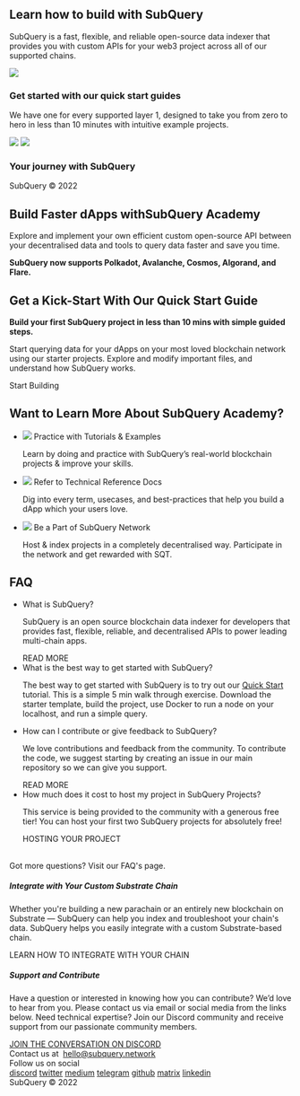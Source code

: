 <link rel="stylesheet" href="/assets/style/welcome.css" as="style" />
<div class="welcomeContainer">
  <div class="banner">
    <div class="layout">
      <div class="ct">
        <h2>Learn how to build with SubQuery</h2>
        <p>SubQuery is a fast, flexible, and reliable open-source data indexer that provides you with custom APIs for your web3 project across all of our supported chains. </p>
      </div>
      <img src="/assets/img/welcomeBanner.svg" />
    </div>
  </div>
  <div class="quickStart main">
    <h3>Get started with our quick start guides</h3>
    <p>We have one for every supported layer 1, designed to take you from zero to hero in less than 10 minutes with intuitive example projects.</p>
    <div class="list">
      <div class="col">
        <a href="" target="_blank"><img src="/assets/img/docsIcon.svg" /></a>
        <a href="" target="_blank"><img src="/assets/img/docsIcon.svg" /></a>
      </div>
      <div class="col"></div>
      <div class="col"></div>
    </div>
  </div>
  <div class="journey main">
    <h3>Your journey with SubQuery</h3>

  </div>
  <div class="graphGuide main"></div>
  <div class="advancedFeatures main"></div>
  <div class="textImageSection main depthLearning"></div>
  <div class="faqs main"></div>
  <div class="textImageSection main depthLearning"></div>
  <div class="help main"></div>
  <div class="footer">
    <div class="main"><div>SubQuery © 2022</div></div>
  </div>

  <div class="top2Sections">
    <section class="welcomeWords">
      <div class="main">
        <div>
          <h2 class="welcomeTitle">Build Faster dApps with<span>SubQuery Academy</span></h2>
          <p>Explore and implement your own efficient custom open-source API between your decentralised data and tools to query data faster and save you time.</p>
          <p><strong>SubQuery now supports Polkadot, Avalanche, Cosmos, Algorand, and Flare.</strong></p>
        </div>
      </div>
    </section>
    <section class="startSection main">
      <div>
        <h2 class="title">Get a Kick-Start With Our <span>Quick Start Guide</span></h2>
        <p><strong>Build your first SubQuery project in less than 10 mins with simple guided steps.</strong></p>
        <p>Start querying data for your dApps on your most loved blockchain network using our starter projects. Explore and modify important files, and understand how SubQuery works.
        </p>
        <span class="button">
          <router-link :to="{path: '/quickstart/quickstart.html'}"> 
            <span>Start Building</span>
          </router-link>
        </span>
      </div>
    </section>
  </div>
  <div class="main">
    <div>
      <div>
      <h2 class="title" text-align:center>Want to Learn More About SubQuery Academy?</h2>
      </div>
      <ul class="list">
        <li>
          <router-link :to="{path: '/academy/tutorials_examples/introduction.html'}">
            <div>
              <img src="/assets/img/tutorialsIcon.svg" />
              <span>Practice with Tutorials & Examples</span>
              <p>Learn by doing and practice with SubQuery’s real-world blockchain projects & improve your skills.</p>
            </div>
          </router-link>
        </li>
        <li>
          <router-link :to="{path: '/build/introduction.html'}"> 
            <div>
              <img src="/assets/img/docsIcon.svg" />
              <span>Refer to Technical Reference Docs</span>
              <p>Dig into every term, usecases, and best-practices that help you build a dApp which your users love.</p>
            </div>
          </router-link>
        </li>
        <li>
          <router-link :to="{path: '/subquery_network/introduction.html'}"> 
            <div>
              <img src="/assets/img/networkIcon.svg" />
              <span>Be a Part of SubQuery Network</span>
              <p>Host & index projects in a completely decentralised way. Participate in the network and get rewarded with SQT.</p>
            </div>
          </router-link>
        </li>
      </ul>
    </div>
  </div>
  <section class="faqSection main">
    <div>
      <h2 class="title">FAQ</h2>
      <ul class="faqList">
        <li>
          <div class="title">What is SubQuery?</div>
          <div class="content">
            <p>SubQuery is an open source blockchain data indexer for developers that provides fast, flexible, reliable, and decentralised APIs to power leading multi-chain apps.</p>
            <span class="more">
              <router-link :to="{path: '/faqs/faqs.html#what-is-subquery'}">READ MORE</router-link>
            </span>
          </div>
        </li>
        <li>
          <div class="title">What is the best way to get started with SubQuery?</div>
          <div class="content">
            <p>The best way to get started with SubQuery is to try out our <a href="/quickstart/quickstart.html">Quick Start</a> tutorial. This is a simple 5 min walk through exercise. Download the starter template, build the project, use Docker to run a node on your localhost, and run a simple query.</p>
          </div>
        </li>
        <li>
          <div class="title">How can I contribute or give feedback to SubQuery?</div>
          <div class="content">
            <p>We love contributions and feedback from the community. To contribute the code, we suggest starting by creating an issue in our main repository so we can give you support.</p>
            <span class="more">
              <router-link :to="{path: '/faqs/faqs.html#how-can-i-contribute-or-give-feedback-to-subquery'}">READ MORE</router-link>
            </span> 
          </div>
        </li>
        <li>
          <div class="title">How much does it cost to host my project in SubQuery Projects?</div>
          <div class="content">
            <p>This service is being provided to the community with a generous free tier! You can host your first two SubQuery projects for absolutely free!</p>
            <span class="more">
              <router-link :to="{path: '/run_publish/publish.html'}">HOSTING YOUR PROJECT</router-link>
            </span>
          </div>
        </li>
      </ul><br>
      Got more questions? Visit our <router-link :to="{path: '/faqs/faqs.html'}">FAQ's</router-link> page.     
    </div>
  </section>
  <section class="main">
    <div>
      <div class="lastIntroduce lastIntroduce_1">
          <h5>Integrate with Your Custom Substrate Chain</h5>
          <p>Whether you're building a new parachain or an entirely new blockchain on Substrate — SubQuery can help you index and troubleshoot your chain's data. SubQuery helps you easily integrate with a custom Substrate-based chain.</p>
          <span class="more">
            <router-link :to="{path: '/build/manifest/polkadot.html#custom-substrate-chains'}">LEARN HOW TO INTEGRATE WITH YOUR CHAIN</router-link>
          </span>
      </div>
      <div class="lastIntroduce lastIntroduce_2">
          <h5>Support and Contribute</h5>
          <p>Have a question or interested in knowing how you can contribute? We’d love to hear from you. Please contact us via email or social media from the links below. Need technical expertise? Join our Discord community and receive support from our passionate community members. </p>
          <a class="more" target="_blank" href="https://discord.com/invite/subquery">JOIN THE CONVERSATION ON DISCORD</a>
      </div>
      </div>
  </section>
  <section class="main connectSection">
    <div class="email">
      <span>Contact us at&nbsp;</span>
      <a href="mailto:hello@subquery.network">hello@subquery.network</a>
    </div>
    <div>
      <div>Follow us on social</div>
      <div class="connectWay">
        <a href="https://discord.com/invite/78zg8aBSMG" target="_blank" class="connectDiscord">discord</a>
        <a href="https://twitter.com/subquerynetwork" target="_blank" class="connectTwitter">twitter</a>
        <a href="https://medium.com/@subquery" target="_blank" class="connectMedium">medium</a>
        <a href="https://t.me/subquerynetwork" target="_blank" class="connectTelegram">telegram</a>
        <a href="https://github.com/OnFinality-io/subql" target="_blank" class="connectGithub">github</a>
        <a href="https://matrix.to/#/#subquery:matrix.org" target="_blank" class="connectMatrix">matrix</a>
        <a href="https://www.linkedin.com/company/subquery/" target="_blank" class="connectLinkedin">linkedin</a>
      </div>
    </div>
  </section>
  <div class="footer">
    <div class="main"><div>SubQuery © 2022</div></div>
  </div>
</div>
<!--<script charset="utf-8" src="/assets/js/welcome.js"></script>-->
